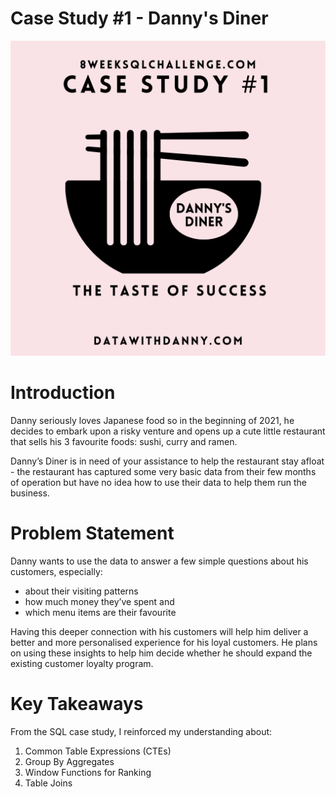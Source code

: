 # Case Study #1 - Danny's Diner

![test](99img.png)

# Introduction

Danny seriously loves Japanese food so in the beginning of 2021, he decides to embark upon a risky venture and opens up a cute little restaurant that sells his 3 favourite foods: sushi, curry and ramen.

Danny’s Diner is in need of your assistance to help the restaurant stay afloat - the restaurant has captured some very basic data from their few months of operation but have no idea how to use their data to help them run the business.

# Problem Statement

Danny wants to use the data to answer a few simple questions about his customers, especially:

* about their visiting patterns
* how much money they’ve spent and
* which menu items are their favourite

Having this deeper connection with his customers will help him deliver a better and more personalised experience for his loyal customers. He plans on using these insights to help him decide whether he should expand the existing customer loyalty program.

# Key Takeaways

From the SQL case study, I reinforced my understanding about:

1. Common Table Expressions (CTEs)
2. Group By Aggregates
3. Window Functions for Ranking
4. Table Joins
